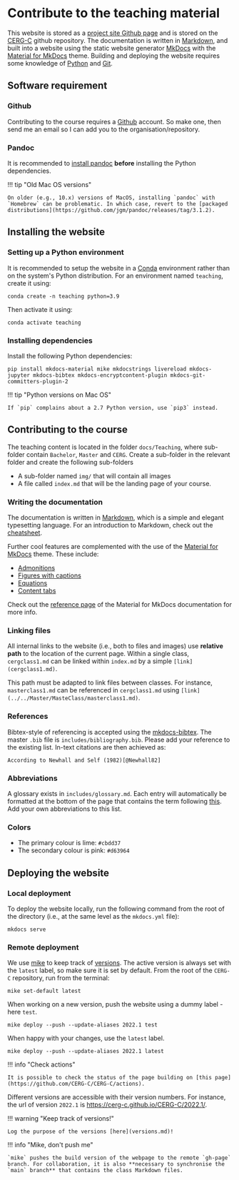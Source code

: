 # Contribute to the teaching material

This website is stored as a [project site Github page](https://pages.github.com) and is stored on the [CERG-C](https://github.com/CERG-C/CERG-C) github repository. The documentation is written in [Markdown](https://www.markdownguide.org), and built into a website using the static website generator [MkDocs](https://www.mkdocs.org) with the [Material for MkDocs](https://squidfunk.github.io/mkdocs-material/) theme. Building and deploying the website requires some knowledge of [Python](https://www.python.org) and [Git](https://git-scm.com).

## Software requirement

### Github 

Contributing to the course requires a [Github](https://github.com) account. So make one, then send me an email so I can add you to the organisation/repository.

### Pandoc 

It is recommended to [install pandoc](https://pandoc.org) **before** installing the Python dependencies. 

!!! tip "Old Mac OS versions"

    On older (e.g., 10.x) versions of MacOS, installing `pandoc` with `Homebrew` can be problematic. In which case, revert to the [packaged distributions](https://github.com/jgm/pandoc/releases/tag/3.1.2). 


## Installing the website

### Setting up a Python environment 

It is recommended to setup the website in a [Conda](https://docs.conda.io/projects/conda/en/latest/index.html) environment rather than on the system's Python distribution. For an environment named `teaching`, create it using:

```
conda create -n teaching python=3.9
```

Then activate it using:

```
conda activate teaching 
```

### Installing dependencies

Install the following Python dependencies:

```
pip install mkdocs-material mike mkdocstrings livereload mkdocs-jupyter mkdocs-bibtex mkdocs-encryptcontent-plugin mkdocs-git-committers-plugin-2
```

!!! tip "Python versions on Mac OS"

    If `pip` complains about a 2.7 Python version, use `pip3` instead.

<!-- mkpdfs-mkdocs
pip install weasyprint==52.5
pip install mkdocs-encryptcontent-plugin
pip install mike -->

## Contributing to the course

The teaching content is located in the folder `docs/Teaching`, where sub-folder contain `Bachelor`, `Master` and `CERG`. Create a sub-folder in the relevant folder and create the following sub-folders

- A sub-folder named `img/` that will contain all images
- A file called `index.md` that will be the landing page of your course.



### Writing the documentation

The documentation is written in [Markdown](https://www.markdownguide.org), which is a simple and elegant typesetting language. For an introduction to Markdown, check out the [cheatsheet](https://www.markdownguide.org/cheat-sheet/).

Further cool features are complemented with the use of the [Material for MkDocs](https://squidfunk.github.io/mkdocs-material/) theme. These include:

- [Admonitions](https://squidfunk.github.io/mkdocs-material/reference/images/#usage)
- [Figures with captions](https://squidfunk.github.io/mkdocs-material/reference/images/#usage)
- [Equations](https://squidfunk.github.io/mkdocs-material/reference/mathjax/#usage)
- [Content tabs](https://squidfunk.github.io/mkdocs-material/reference/content-tabs/#usage)

Check out the [reference page](https://squidfunk.github.io/mkdocs-material/reference/) of the Material for MkDocs documentation for more info.

### Linking files

All internal links to the website (i.e., both to files and images) use **relative path** to the location of the current page. Within a single class, `cergclass1.md` can be linked within `index.md` by a simple `[link](cergclass1.md)`. 

This path must be adapted to link files between classes. For instance, `masterclass1.md` can be referenced in `cergclass1.md` using `[link](../../Master/MasteClass/masterclass1.md)`.


### References

Bibtex-style of referencing is accepted using the [mkdocs-bibtex](https://github.com/shyamd/mkdocs-bibtex). The master `.bib` file is `includes/bibliography.bib`. Please add your reference to the existing list. In-text citations are then achieved as:

``` pango
According to Newhall and Self (1982)[@Newhall82]
```

### Abbreviations    

A glossary exists in `includes/glossary.md`. Each entry will automatically be formatted at the bottom of the page that contains the term following [this](https://squidfunk.github.io/mkdocs-material/reference/tooltips/#adding-abbreviations). Add your own abbreviations to this list. 

### Colors 

- The primary colour is lime: `#cbdd37`
- The secondary colour is pink: `#d63964`



## Deploying the website

### Local deployment

To deploy the website locally, run the following command from the root of the directory (i.e., at the same level as the `mkdocs.yml` file):

```
mkdocs serve
```

### Remote deployment

We use [mike](https://github.com/jimporter/mike) to keep track of [versions](versions.md). The active version is always set with the `latest` label, so make sure it is set by default. From the root of the `CERG-C` repository, run from the terminal:

```
mike set-default latest
```

When working on a new version, push the website using a dummy label - here `test`.

```
mike deploy --push --update-aliases 2022.1 test
```

When happy with your changes, use the `latest` label.

```
mike deploy --push --update-aliases 2022.1 latest
```

!!! info "Check actions"

    It is possible to check the status of the page building on [this page](https://github.com/CERG-C/CERG-C/actions).

Different versions are accessible with their version numbers. For instance, the url of version `2022.1` is https://cerg-c.github.io/CERG-C/2022.1/. 

!!! warning "Keep track of versions!"

    Log the purpose of the versions [here](versions.md)!

!!! info "Mike, don't push me"

    `mike` pushes the build version of the webpage to the remote `gh-page` branch. For collaboration, it is also **necessary to synchronise the `main` branch** that contains the class Markdown files.


<!-- ### Old website version

The website was initially stored as an [organisation site Github page](https://pages.github.com) in the repo [CERG-C.github.io](https://github.com/CERG-C/CERG-C.github.io), for which deployment was done with:

```
mkdocs gh-deploy --force --remote-branch main --config-file mkdocs.yml
``` -->

<!-- ### Checklist before deploying -->